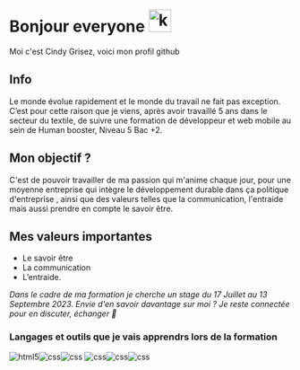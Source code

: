 # Bonjour everyone <img alt="kirby dance retro game" title="kirby dance retro game" loading="lazy" src="https://emojis.slackmojis.com/emojis/images/1643515233/12510/kirby_dance.gif?1643515233" width= "40"/> 
Moi c'est Cindy Grisez, voici mon profil github 

## Info  

Le monde évolue rapidement et le monde du travail ne fait pas exception.
C’est pour cette raison que je viens, après avoir travaillé 5 ans dans le secteur du textile, de suivre une formation de développeur et web mobile au sein de Human booster, Niveau 5 Bac +2. 

## Mon objectif ?  
 
C'est de pouvoir travailler de ma passion qui m'anime chaque jour, pour une moyenne entreprise qui intègre le développement durable dans ça politique d'entreprise , ainsi que des valeurs telles que la communication, l'entraide mais aussi prendre en compte le savoir être. 

## Mes valeurs importantes  

- Le savoir être
- La communication
- L’entraide.

*Dans le cadre de ma formation je cherche un stage du 17 Juillet au 13 Septembre 2023.*
*Envie d'en savoir davantage sur moi ? Je reste connectée pour en discuter, échanger 🙂* 
 
### Langages et outils que je vais apprendrs lors de la formation

<img alt="html5" title="html5" loading="lazy" src=https://www.vectorlogo.zone/logos/w3_html5/w3_html5-ar21.svg /><img alt="css" title="css" loading="lazy" src=https://www.vectorlogo.zone/logos/w3_css/w3_css-ar21.svg /><img alt="css" title="css" loading="lazy" src=https://www.vectorlogo.zone/logos/javascript/javascript-horizontal.svg />
<img alt="css" title="css" loading="lazy" src=https://www.vectorlogo.zone/logos/angular/angular-ar21.svg /><img alt="css" title="css" loading="lazy" src=https://www.vectorlogo.zone/logos/php/php-horizontal.svg /><img alt="css" title="css" loading="lazy" src=https://www.vectorlogo.zone/logos/symfony/symfony-ar21.svg />









